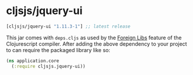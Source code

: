 # cljsjs/jquery-ui

[](dependency)
```clojure
[cljsjs/jquery-ui "1.11.3-1"] ;; latest release
```
[](/dependency)

This jar comes with `deps.cljs` as used by the [Foreign Libs][flibs] feature
of the Clojurescript compiler. After adding the above dependency to your project
to can require the packaged library like so:

```clojure
(ns application.core
  (:require cljsjs.jquery-ui))
```

[flibs]: https://github.com/clojure/clojurescript/wiki/Foreign-Dependencies

